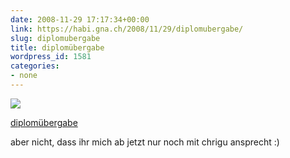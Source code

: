 ```yaml
---
date: 2008-11-29 17:17:34+00:00
link: https://habi.gna.ch/2008/11/29/diplomubergabe/
slug: diplomubergabe
title: diplomübergabe
wordpress_id: 1581
categories:
- none
---
```



 [![](https://static.flickr.com/3161/3067841475_d4aa13256c_m.jpg)](https://www.flickr.com/photos/habi/3067841475/)
   

 
  [diplomübergabe](https://www.flickr.com/photos/habi/3067841475/)
    

 



aber nicht, dass ihr mich ab jetzt nur noch mit chrigu ansprecht :)
  

